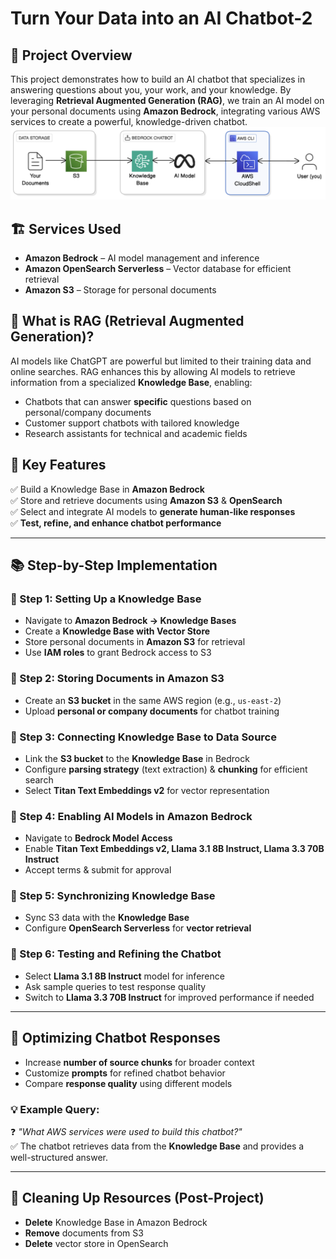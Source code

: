 # Turn Your Data into an AI Chatbot-2

## 🚀 Project Overview
This project demonstrates how to build an AI chatbot that specializes in answering questions about you, your work, and your knowledge. By leveraging **Retrieval Augmented Generation (RAG)**, we train an AI model on your personal documents using **Amazon Bedrock**, integrating various AWS services to create a powerful, knowledge-driven chatbot.
![Architecture](https://github.com/Amairrrr/RAG-Chatbot-with-AWS-Bedrock-OpenSearch-S3/blob/8820d28a101368f368c2bcda5cf35c14448a7c89/images/Architecture.png)

## 🏗️ Services Used
- **Amazon Bedrock** – AI model management and inference
- **Amazon OpenSearch Serverless** – Vector database for efficient retrieval
- **Amazon S3** – Storage for personal documents

## 🧠 What is RAG (Retrieval Augmented Generation)?
AI models like ChatGPT are powerful but limited to their training data and online searches. RAG enhances this by allowing AI models to retrieve information from a specialized **Knowledge Base**, enabling:
- Chatbots that can answer **specific** questions based on personal/company documents
- Customer support chatbots with tailored knowledge
- Research assistants for technical and academic fields

## 📌 Key Features
✅ Build a Knowledge Base in **Amazon Bedrock**  
✅ Store and retrieve documents using **Amazon S3** & **OpenSearch**  
✅ Select and integrate AI models to **generate human-like responses**  
✅ **Test, refine, and enhance chatbot performance**  

---

## 📚 Step-by-Step Implementation

### 🔹 Step 1: Setting Up a Knowledge Base
- Navigate to **Amazon Bedrock → Knowledge Bases**
- Create a **Knowledge Base with Vector Store**
- Store personal documents in **Amazon S3** for retrieval
- Use **IAM roles** to grant Bedrock access to S3

### 🔹 Step 2: Storing Documents in Amazon S3
- Create an **S3 bucket** in the same AWS region (e.g., `us-east-2`)
- Upload **personal or company documents** for chatbot training

### 🔹 Step 3: Connecting Knowledge Base to Data Source
- Link the **S3 bucket** to the **Knowledge Base** in Bedrock
- Configure **parsing strategy** (text extraction) & **chunking** for efficient search
- Select **Titan Text Embeddings v2** for vector representation

### 🔹 Step 4: Enabling AI Models in Amazon Bedrock
- Navigate to **Bedrock Model Access**
- Enable **Titan Text Embeddings v2, Llama 3.1 8B Instruct, Llama 3.3 70B Instruct**
- Accept terms & submit for approval

### 🔹 Step 5: Synchronizing Knowledge Base
- Sync S3 data with the **Knowledge Base**
- Configure **OpenSearch Serverless** for **vector retrieval**

### 🔹 Step 6: Testing and Refining the Chatbot
- Select **Llama 3.1 8B Instruct** model for inference
- Ask sample queries to test response quality
- Switch to **Llama 3.3 70B Instruct** for improved performance if needed

---

## 🎯 Optimizing Chatbot Responses
- Increase **number of source chunks** for broader context
- Customize **prompts** for refined chatbot behavior
- Compare **response quality** using different models

### 💡 Example Query:
❓ *"What AWS services were used to build this chatbot?"*  
✅ The chatbot retrieves data from the **Knowledge Base** and provides a well-structured answer.

---

## 🧹 Cleaning Up Resources (Post-Project)
- **Delete** Knowledge Base in Amazon Bedrock
- **Remove** documents from S3
- **Delete** vector store in OpenSearch
